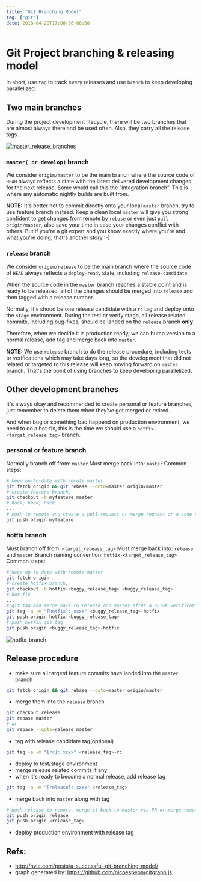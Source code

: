 ```yaml
---
title: "Git Branching Model"
tag: ["git"]
date: 2018-04-28T17:00:56+08:00
---
```


# Git Project branching & releasing model

In short, use `tag` to track every releases and use `branch` to keep developing parallelized.


## Two main branches

During the project development lifecycle, there will be two branches that are almost always there  and be used often. Also, they carry  all the release tags.

![master_release_branches](../../images/git-branch/master_release.png)

### `master( or develop)` branch

We consider `origin/master` to be the main branch where the source code of `HEAD` always reflects a state with the latest delivered development changes for the next release. Some would call this the “integration branch”. This is where any automatic nightly builds are built from.

**NOTE:** It's better not to commit directly onto your local `master` branch, try to use feature branch instead. Keep a clean local `master` will give you strong confident to get changes from remote by `rebase` or even just `pull` `origin/master`, also save your time in case your changes conflict with others. But if you're a git expert and you know exactly where you're and what you're doing, that's another story :-)

### `release` branch

We consider `origin/release` to be the main branch where the source code of `HEAD` always reflects a `deploy-ready` state, including `release-candidate`.

When the source code in the `master` branch reaches a stable point and is ready to be released, all of the changes should be merged  into `release`  and then tagged with a release number.

Normally, it's shoud be  one release candidate with a  `rc` tag and deploy onto the  `stage` environment. During the test or verify stage, all release related commits, including bug-fixes, should be landed on the `release` branch **only**.

Therefore, when we decide it is production ready, we can bump version to a normal release, add tag and merge back into `master`.

**NOTE:** We use `release` branch to do the release procedure, including tests or verifications which may take days long, so the development that did not related or targeted to this release will keep moving forward on `master` branch. That's the point of using branches to keep developing parallelized.

## Other development branches

It's always okay and recommended to create personal or feature branches, just remember to delete them when they've got merged or retired.

And when bug or something bad happend on production environment, we need to do a hot-fix, this is the time we should use a `hotfix-<target_release_tag>` branch.

### personal or feature branch

Normally branch off from:
	 `master`
Must merge back into:
	`master`
Common steps:
```bash
# keep up-to-date with remote master
git fetch origin && git rebase --onto=master origin/master
# create feature branch,
git checkout -b myfeature master
# hack, hack, hack
...
# push to remote and create a pull request or merge request or a code review
git push origin myfeature
```

### hotfix branch

Must branch off from:
	`<target_release_tag>`
Must merge back into:
	`release` and `master`
Branch naming convention:
	`hotfix-<target_release_tag>`
Common steps:
```bash
# keep up-to-date with remote master
git fetch origin
# create hotfix branch,
git checkout -b hotfix-<buggy_release_tag> <buggy_release_tag>
# hot fix
...
# git tag and merge back to release and master after a quick verification on the fixes
git tag -a -m "[hotfix]: xxxx" <buggy_release_tag>-hotfix
git push origin hotfix-<buggy_release_tag>
# push hotfix git tag
git push origin <buggy_release_tag>-hotfix
```

![hotfix_branch](../../images/git-branch/master_release_hotfix.png)

## Release procedure

* make sure all targetd feature commits have landed into the `master` branch

```bash
git fetch origin && git rebase --goto=master origin/master
```

* merge them into the `release` branch

```bash
git checkout release
git rebase master
# or
git rebase --goto=release master
```

* tag with release candidate tag(optional)

```bash
git tag -a -m "[rc]: xxxx" <release_tag>-rc
```

* deploy to test/stage environment
* merge release related commits if any
* when it's ready to become a normal release, add release tag

```bash
git tag -a -m "[release]: xxxx" <release_tag>
```

* merge back into `master` along with tag

```bash
# push release to remote, merge it back to master via PR or merge request or code review tool
git push origin release
git push origin <release_tag>
```

* deploy production environment with release tag


## Refs:

* http://nvie.com/posts/a-successful-git-branching-model/
* graph generated by: https://github.com/nicoespeon/gitgraph.js
